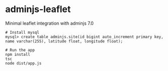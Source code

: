 # adminjs-leaflet
Minimal leaflet integration with adminjs 7.0

```
# Install mysql
mysql> create table adminjs.site(id bigint auto_increment primary key, name varchar(255), latitude float, longitude float);

# Run the app
npm install
tsc
node dist/app.js
```
